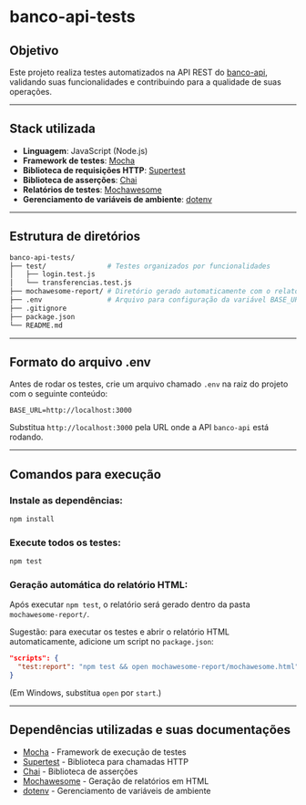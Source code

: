 
# banco-api-tests

## Objetivo

Este projeto realiza testes automatizados na API REST do [banco-api](https://github.com/juliodelimas/banco-api), validando suas funcionalidades e contribuindo para a qualidade de suas operações.

---

## Stack utilizada

- **Linguagem**: JavaScript (Node.js)
- **Framework de testes**: [Mocha](https://mochajs.org/)
- **Biblioteca de requisições HTTP**: [Supertest](https://github.com/visionmedia/supertest)
- **Biblioteca de asserções**: [Chai](https://www.chaijs.com/)
- **Relatórios de testes**: [Mochawesome](https://github.com/adamgruber/mochawesome)
- **Gerenciamento de variáveis de ambiente**: [dotenv](https://github.com/motdotla/dotenv)

---

## Estrutura de diretórios

```bash
banco-api-tests/
├── test/               # Testes organizados por funcionalidades
│   ├── login.test.js
│   └── transferencias.test.js
├── mochawesome-report/ # Diretório gerado automaticamente com o relatório HTML dos testes
├── .env                # Arquivo para configuração da variável BASE_URL
├── .gitignore
├── package.json
└── README.md
````

---

## Formato do arquivo .env

Antes de rodar os testes, crie um arquivo chamado `.env` na raiz do projeto com o seguinte conteúdo:

```env
BASE_URL=http://localhost:3000
```

Substitua `http://localhost:3000` pela URL onde a API `banco-api` está rodando.

---

## Comandos para execução

### Instale as dependências:

```bash
npm install
```

### Execute todos os testes:

```bash
npm test
```

### Geração automática do relatório HTML:

Após executar `npm test`, o relatório será gerado dentro da pasta `mochawesome-report/`.

Sugestão: para executar os testes e abrir o relatório HTML automaticamente, adicione um script no `package.json`:

```json
"scripts": {
  "test:report": "npm test && open mochawesome-report/mochawesome.html"
}
```

(Em Windows, substitua `open` por `start`.)

---

## Dependências utilizadas e suas documentações

* [Mocha](https://mochajs.org/) - Framework de execução de testes
* [Supertest](https://github.com/visionmedia/supertest) - Biblioteca para chamadas HTTP
* [Chai](https://www.chaijs.com/) - Biblioteca de asserções
* [Mochawesome](https://github.com/adamgruber/mochawesome) - Geração de relatórios em HTML
* [dotenv](https://github.com/motdotla/dotenv) - Gerenciamento de variáveis de ambiente

